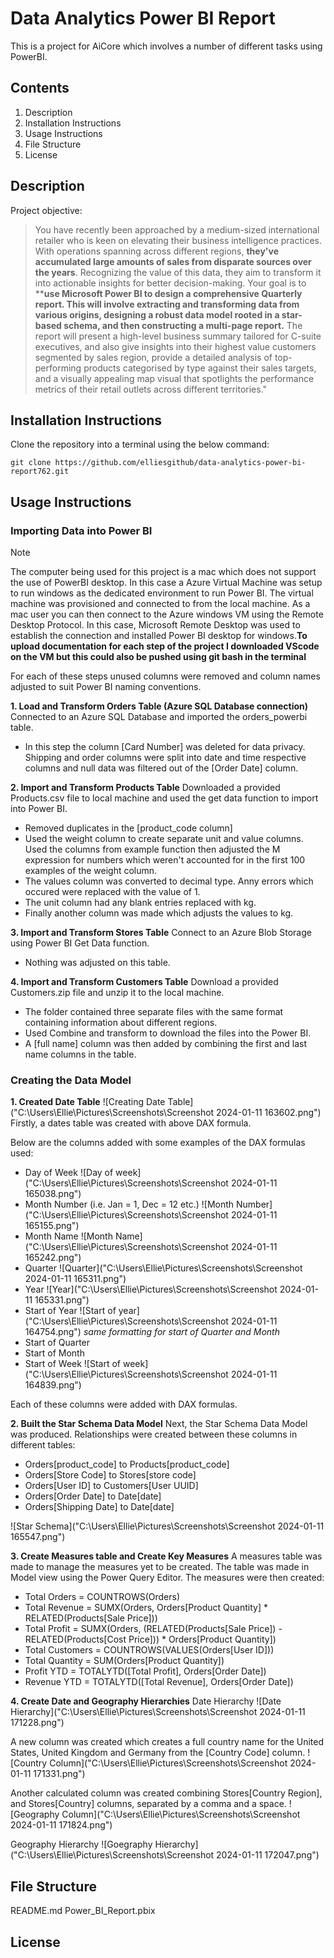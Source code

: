 # Data Analytics Power BI Report

This is a project for AiCore which involves a number of different tasks using PowerBI.

## Contents 
1. Description
2. Installation Instructions
3. Usage Instructions
4. File Structure 
5. License


## Description
Project objective: 
> You have recently been approached by a medium-sized international retailer who is keen on elevating their business intelligence practices. With operations spanning across different regions, **they've accumulated large amounts of sales from disparate sources over the years**.
Recognizing the value of this data, they aim to transform it into actionable insights for better decision-making. Your goal is to ****use Microsoft Power BI to design a comprehensive Quarterly report. This will involve extracting and transforming data from various origins, designing a robust data model rooted in a star-based schema, and then constructing a multi-page report.**
The report will present a high-level business summary tailored for C-suite executives, and also give insights into their highest value customers segmented by sales region, provide a detailed analysis of top-performing products categorised by type against their sales targets, and a visually appealing map visual that spotlights the performance metrics of their retail outlets across different territories."



## Installation Instructions 
Clone the repository into a terminal using the below command:
```
git clone https://github.com/elliesgithub/data-analytics-power-bi-report762.git
```


## Usage Instructions


### Importing Data into Power BI 

> [!NOTE]
> The computer being used for this project is a mac which does not support the use of PowerBI desktop. In this case a Azure Virtual Machine was setup to run windows as the dedicated environment to run Power BI. The virtual machine was provisioned and connected to from the local machine. As a mac user you can then connect to the Azure windows VM using the Remote Desktop Protocol. In this case, Microsoft Remote Desktop was used to establish the connection and installed Power BI desktop for windows.**To upload documentation for each step of the project I downloaded VScode on the VM but this could also be pushed using git bash in the terminal**

For each of these steps unused columns were removed and column names adjusted to suit Power BI naming conventions.


**1. Load and Transform Orders Table (Azure SQL Database connection)**
Connected to an Azure SQL Database and imported the orders_powerbi table.
- In this step the column [Card Number] was deleted for data privacy. Shipping and order columns were split into date and time respective columns and null data was filtered out of the [Order Date] column.

**2. Import and Transform Products Table** 
Downloaded a provided Products.csv file to local machine and used the get data function to import into Power BI.
- Removed duplicates in the [product_code column]
- Used the weight column to create separate unit and value columns. Used the columns from example function then adjusted the M expression for numbers which weren't accounted for in the first 100 examples of the weight column. 
- The values column was converted to decimal type. Anny errors which occured were replaced with the value of 1.
- The unit column had any blank entries replaced with kg.
- Finally another column was made which adjusts the values to kg.


**3. Import and Transform Stores Table**
Connect to an Azure Blob Storage using Power BI Get Data function.
- Nothing was adjusted on this table.

**4. Import and Transform Customers Table**
Download a provided Customers.zip file and unzip it to the local machine.
- The folder contained three separate files with the same format containing information about different regions.
- Used Combine and transform to download the files into the Power BI.
- A [full name] column was then added by combining the first and last  name columns in the table.


### Creating the Data Model
**1. Created Date Table**
![Creating Date Table]("C:\Users\Ellie\Pictures\Screenshots\Screenshot 2024-01-11 163602.png")
Firstly, a dates table was created with above DAX formula.

Below are the columns added with some examples of the DAX formulas used:
- Day of Week
![Day of week]("C:\Users\Ellie\Pictures\Screenshots\Screenshot 2024-01-11 165038.png")
- Month Number (i.e. Jan = 1, Dec = 12 etc.)
![Month Number]("C:\Users\Ellie\Pictures\Screenshots\Screenshot 2024-01-11 165155.png")
- Month Name
![Month Name]("C:\Users\Ellie\Pictures\Screenshots\Screenshot 2024-01-11 165242.png")
- Quarter
![Quarter]("C:\Users\Ellie\Pictures\Screenshots\Screenshot 2024-01-11 165311.png")
- Year
![Year]("C:\Users\Ellie\Pictures\Screenshots\Screenshot 2024-01-11 165331.png")
- Start of Year
![Start of year]("C:\Users\Ellie\Pictures\Screenshots\Screenshot 2024-01-11 164754.png")
*same formatting for start of Quarter and Month*
- Start of Quarter
- Start of Month
- Start of Week
![Start of week]("C:\Users\Ellie\Pictures\Screenshots\Screenshot 2024-01-11 164839.png")

Each of these columns were added with DAX formulas.

**2. Built the Star Schema Data Model**
Next, the Star Schema Data Model was produced. Relationships were created between these columns in different tables:
- Orders[product_code] to Products[product_code]
- Orders[Store Code] to Stores[store code]
- Orders[User ID] to Customers[User UUID]
- Orders[Order Date] to Date[date]
- Orders[Shipping Date] to Date[date]

![Star Schema]("C:\Users\Ellie\Pictures\Screenshots\Screenshot 2024-01-11 165547.png")

**3. Create Measures table and Create Key Measures**
A measures table was made to manage the measures yet to be created. The table was made in Model view using the Power Query Editor. The measures were then created:
- Total Orders = COUNTROWS(Orders) 
- Total Revenue = SUMX(Orders, Orders[Product Quantity] * RELATED(Products[Sale Price]))
- Total Profit = SUMX(Orders, (RELATED(Products[Sale Price]) - RELATED(Products[Cost Price])) * Orders[Product Quantity])
- Total Customers = COUNTROWS(VALUES(Orders[User ID]))
- Total Quantity = SUM(Orders[Product Quantity])
- Profit YTD = TOTALYTD([Total Profit], Orders[Order Date])
- Revenue YTD = TOTALYTD([Total Revenue], Orders[Order Date]) 

**4. Create Date and Geography Hierarchies**
Date Hierarchy
![Date Hierarchy]("C:\Users\Ellie\Pictures\Screenshots\Screenshot 2024-01-11 171228.png")

A new column was created which creates a full country name for the United States, United Kingdom and Germany from the [Country Code] column.
![Country Column]("C:\Users\Ellie\Pictures\Screenshots\Screenshot 2024-01-11 171331.png")

Another calculated column was created combining Stores[Country Region], and Stores[Country] columns, separated by a comma and a space.
![Geography Column]("C:\Users\Ellie\Pictures\Screenshots\Screenshot 2024-01-11 171824.png")

Geography Hierarchy 
![Goegraphy Hierarchy]("C:\Users\Ellie\Pictures\Screenshots\Screenshot 2024-01-11 172047.png")


## File Structure 
README.md 
Power_BI_Report.pbix

## License